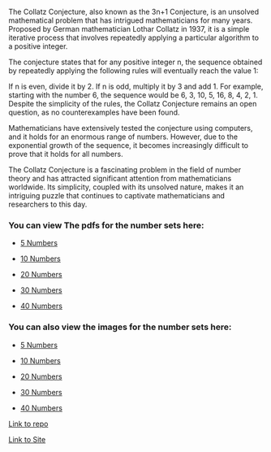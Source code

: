 The Collatz Conjecture, also known as the 3n+1 Conjecture, is an unsolved mathematical problem that has intrigued mathematicians for many years. Proposed by German mathematician Lothar Collatz in 1937, it is a simple iterative process that involves repeatedly applying a particular algorithm to a positive integer.

The conjecture states that for any positive integer n, the sequence obtained by repeatedly applying the following rules will eventually reach the value 1:

If n is even, divide it by 2.
If n is odd, multiply it by 3 and add 1.
For example, starting with the number 6, the sequence would be 6, 3, 10, 5, 16, 8, 4, 2, 1. Despite the simplicity of the rules, the Collatz Conjecture remains an open question, as no counterexamples have been found.

Mathematicians have extensively tested the conjecture using computers, and it holds for an enormous range of numbers. However, due to the exponential growth of the sequence, it becomes increasingly difficult to prove that it holds for all numbers.

The Collatz Conjecture is a fascinating problem in the field of number theory and has attracted significant attention from mathematicians worldwide. Its simplicity, coupled with its unsolved nature, makes it an intriguing puzzle that continues to captivate mathematicians and researchers to this day.

### You can view The pdfs for the number sets here:

* [5 Numbers](Pdf/collatz-5.pdf)

* [10 Numbers](Pdf/collatz-10.pdf)

* [20 Numbers](Pdf/collatz-20.pdf)

* [30 Numbers](Pdf/collatz-30.pdf)

* [40 Numbers](Pdf/collatz-40.pdf)

### You can also view the images for the number sets here:

* [5 Numbers](Png/collatz-5.jpeg)

* [10 Numbers](Png/collatz-10.jpeg)

* [20 Numbers](Png/collatz-20.jpeg)

* [30 Numbers](Png/collatz-30.jpeg)

* [40 Numbers](Png/collatz-40.jpeg)

[Link to repo](https://github.com/Krishna20072007/Collatz-Conjecture)

[Link to Site](https://krishna20072007.github.io/Collatz-Conjecture/)